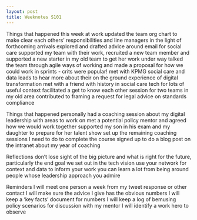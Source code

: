 ```yaml
---
layout: post
title: Weeknotes S101
---
```


Things that happened this week at work
updated the team org chart to make clear each others’ responsibilities and line managers in the light of forthcoming arrivals
explored and drafted advice around email for social care
supported my team with their work, recruited a new team member and supported a new starter in my old team to get her work under way
talked the team through agile ways of working and made a proposal for how we could work in sprints - crits were popular!
met with KPMG social care and data leads to hear more about their on the ground experience of digital transformation
met with a friend with history in social care tech for lots of useful context
facilitated a get to know each other session for two teams in my old area
contributed to framing a request for legal advice on standards compliance

<p>Things that happened personally
had a coaching session about my digital leadership with areas to work on
met a potential policy mentor and agreed how we would work together
supported my son in his exam and my daughter to prepare for her talent show
set up the remaining coaching sessions I need to do to complete the course
signed up to do a blog post on the intranet about my year of coaching

<p>Reflections
don’t lose sight of the big picture and what is right for the future, particularly the end goal we set out in the tech vision
use your network for context and data to inform your work
you can learn a lot from being around people whose leadership approach you admire

<p>Reminders
I will meet one person a week from my tweet response or other contact 
I will make sure the advice I give has the obvious numbers 
I will keep a ‘key facts’ document for numbers
I will keep a log of bemusing policy scenarios for discussion with my mentor
I will identify a work hero to observe
